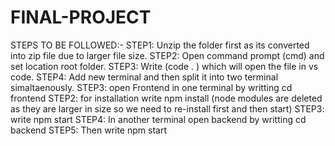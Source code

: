 # FINAL-PROJECT
STEPS TO BE FOLLOWED:-
STEP1: Unzip the folder first as its converted into zip file due to larger file size.
STEP2: Open command prompt (cmd) and set location root folder.
STEP3: Write (code . )  which will open the file in vs code.
STEP4: Add new terminal and then split it into two terminal simaltaenously.
STEP3: open Frontend in one terminal by writting cd frontend
STEP2: for installation write npm install (node modules are deleted as they are larger in size so we need to re-install first and then start)
STEP3: write npm start
STEP4: In another terminal open backend by writting cd backend
STEP5: Then write npm start 
